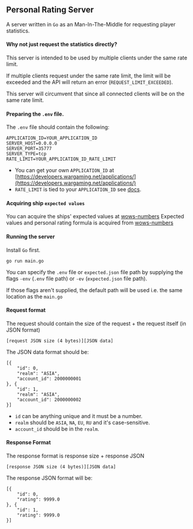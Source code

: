 ## Personal Rating Server

A server written in `Go` as an Man-In-The-Middle for requesting player statistics.


#### Why not just request the statistics directly? 

This server is intended to be used by multiple clients under the same rate limit. 

If multiple clients request under the same rate limit, the limit will be exceeded and the API will return an error (`REQUEST_LIMIT_EXCEEDED`). 

This server will circumvent that since all connected clients will be on the same rate limit.

#### Preparing the `.env` file.

The `.env` file should contain the following:

```
APPLICATION_ID=YOUR_APPLICATION_ID
SERVER_HOST=0.0.0.0
SERVER_PORT=35777
SERVER_TYPE=tcp
RATE_LIMIT=YOUR_APPLICATION_ID_RATE_LIMIT
```

 - You can get your own `APPLICATION_ID` at [https://developers.wargaming.net/applications/](https://developers.wargaming.net/applications/)
 - `RATE_LIMIT` is tied to your `APPLICATION_ID` see [docs](https://developers.wargaming.net/documentation/guide/principles/#application_types:~:text=to%20third%20parties.-,LIMITATIONS,-To%20provide%20the).

#### Acquiring ship `expected values`

You can acquire the ships' expected values at [wows-numbers](https://na.wows-numbers.com/personal/rating)
Expected values and personal rating formula is acquired from [wows-numbers](https://na.wows-numbers.com/)


#### Running the server

Install `Go` first.

```
go run main.go
```
You can specify the `.env` file or `expected.json` file path by supplying the flags `-env` (`.env` file path) or `-ev` (`expected.json` file path).

If those flags aren't supplied, the default path will be used i.e. the same location as the `main.go`

#### Request format

The request should contain the size of the request + the request itself (in JSON format)

```
[request JSON size (4 bytes)][JSON data]
```
The JSON data format should be:

```
[{
	"id": 0,
	"realm": "ASIA",
	"account_id": 2000000001
}, {
	"id": 1,
	"realm": "ASIA",
	"account_id": 2000000002
}]
```

 - `id` can be anything unique and it must be a number.
 - `realm` should be `ASIA`, `NA`, `EU`, `RU` and it's case-sensitive.
 - `account_id` should be in the `realm`.

#### Response Format

The response format is response size + response JSON

```
[response JSON size (4 bytes)][JSON data]
```
The response JSON format will be:
```
[{
	"id": 0,
	"rating": 9999.0
}, {
	"id": 1,
	"rating": 9999.0
}]
```
